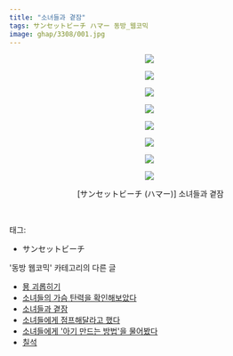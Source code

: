 ```yaml
---
title: "소녀들과 곁잠"
tags: サンセットビーチ ハマー 동방_웹코믹
image: ghap/3308/001.jpg
---
```

<div class="article">
<p style="text-align: center; clear: none; float: none;"><img src="{{ site.nasurl }}/ghap/3308/001.jpg"/></p>
<p style="text-align: center; clear: none; float: none;"><img src="{{ site.nasurl }}/ghap/3308/002.jpg"/></p>
<p style="text-align: center; clear: none; float: none;"><img src="{{ site.nasurl }}/ghap/3308/003.jpg"/></p>
<p style="text-align: center; clear: none; float: none;"><img src="{{ site.nasurl }}/ghap/3308/004.jpg"/></p>
<p style="text-align: center; clear: none; float: none;"><img src="{{ site.nasurl }}/ghap/3308/005.jpg"/></p>
<p style="text-align: center; clear: none; float: none;"><img src="{{ site.nasurl }}/ghap/3308/006.jpg"/></p>
<p style="text-align: center; clear: none; float: none;"><img src="{{ site.nasurl }}/ghap/3308/007.jpg"/></p>
<p style="text-align: center; clear: none; float: none;"><img src="{{ site.nasurl }}/ghap/3308/008.jpg"/></p>
<p style="text-align: center; clear: none; float: none;"> [サンセットビーチ (ハマー)] 소녀들과 곁잠</p>
<p><br/></p>
</div><div class="tagTrail">
<p>태그: </p>
<ul>
<li>サンセットビーチ</li>
</ul>
</div><div class="another">
<p>'동방 웹코믹' 카테고리의 다른 글</p>
<ul>
<li><a href="/2017-05-25-ghap_3310">묭 괴롭히기</a></li>
<li><a href="/2017-05-25-ghap_3309">소녀들의 가슴 탄력을 확인해보았다</a></li>
<li><a href="/2017-05-25-ghap_3308">소녀들과 곁잠</a></li>
<li><a href="/2017-05-25-ghap_3307">소녀들에게 점프해달라고 했다</a></li>
<li><a href="/2017-05-25-ghap_3306">소녀들에게 '아기 만드는 방법'을 물어봤다</a></li>
<li><a href="/2017-05-24-ghap_3297">칠석</a></li>
</ul>
</div><div class="cb_module cb_fluid">
<div class="cb_wrt cb_profile">
</div><!-- commentList close -->
</div>